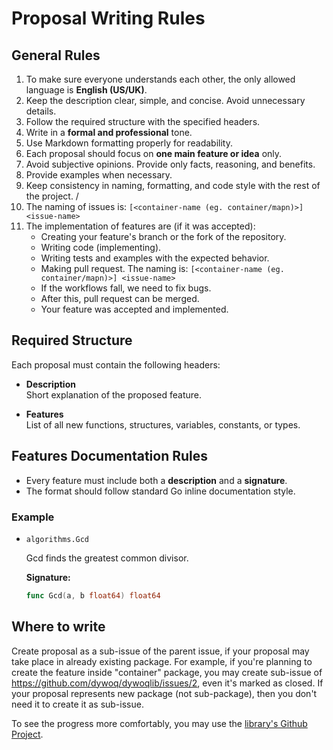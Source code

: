 # Proposal Writing Rules

## General Rules
1. To make sure everyone understands each other, the only allowed language is **English (US/UK)**.  
2. Keep the description clear, simple, and concise. Avoid unnecessary details.  
3. Follow the required structure with the specified headers.  
4. Write in a **formal and professional** tone.  
5. Use Markdown formatting properly for readability.  
6. Each proposal should focus on **one main feature or idea** only.  
7. Avoid subjective opinions. Provide only facts, reasoning, and benefits.  
8. Provide examples when necessary.  
9. Keep consistency in naming, formatting, and code style with the rest of the project.  /
10. The naming of issues is: `[<container-name (eg. container/mapn)>] <issue-name>`
11. The implementation of features are (if it was accepted):
    - Creating your feature's branch or the fork of the repository. 
    - Writing code (implementing).
    - Writing tests and examples with the expected behavior.
    - Making pull request. The naming is: `[<container-name (eg. container/mapn)>] <issue-name>`
    - If the workflows fall, we need to fix bugs.
    - After this, pull request can be merged.
    - Your feature was accepted and implemented.

## Required Structure
Each proposal must contain the following headers:

- **Description**  
  Short explanation of the proposed feature.  

- **Features**  
  List of all new functions, structures, variables, constants, or types.  

## Features Documentation Rules
- Every feature must include both a **description** and a **signature**.  
- The format should follow standard Go inline documentation style.  

### Example
- ```algorithms.Gcd```

  Gcd finds the greatest common divisor.  

  **Signature:**  
  ```go
  func Gcd(a, b float64) float64
   ```

## Where to write
Create proposal as a sub-issue of the parent issue, if your proposal may take place in already existing package.
For example, if you're planning to create the feature inside "container" package, you may create sub-issue of https://github.com/dywoq/dywoqlib/issues/2, even it's marked as closed.
If your proposal represents new package (not sub-package), then you don't need it to create it as sub-issue.

To see the progress more comfortably, you may use the [library's Github Project](https://github.com/users/dywoq/projects/19 "").
